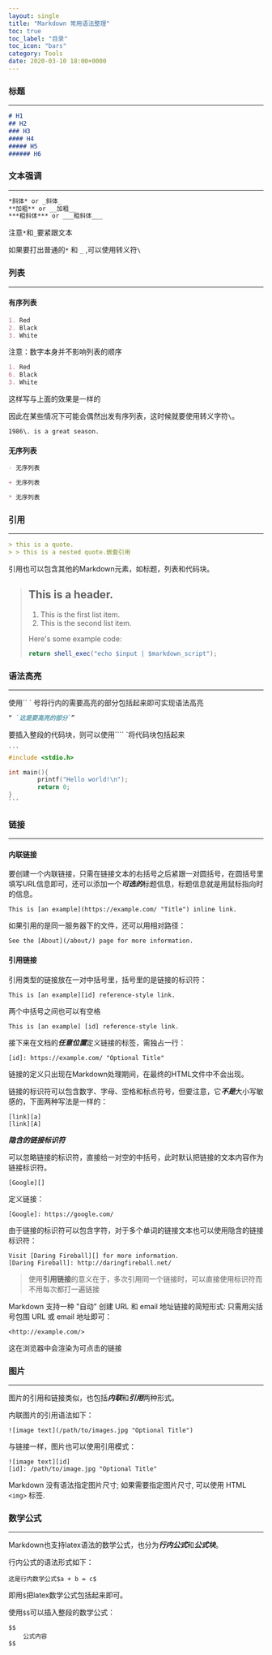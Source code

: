 ```yaml
---
layout: single
title: "Markdown 常用语法整理"
toc: true
toc_label: "目录"
toc_icon: "bars"
category: Tools
date: 2020-03-10 18:00+0000
---
```


### 标题

---

```markdown
# H1
## H2
### H3
#### H4
##### H5
###### H6
```



### 文本强调

---

```markdown
*斜体* or _斜体_
**加粗** or __加粗__
***粗斜体*** or ___粗斜体___
```

注意`*`和`_`要紧跟文本

如果要打出普通的`*` 和 `_` ,可以使用转义符`\`



### 列表

---

#### 有序列表

```markdown
1. Red
2. Black
3. White
```

注意：数字本身并不影响列表的顺序

```markdown
1. Red
6. Black
3. White
```

这样写与上面的效果是一样的

因此在某些情况下可能会偶然出发有序列表，这时候就要使用转义字符`\`。

`1986\. is a great season.`



#### 无序列表

```markdown
- 无序列表

+ 无序列表

* 无序列表

```



### 引用

---

```markdown
> this is a quote.
> > this is a nested quote.嵌套引用
```

引用也可以包含其他的Markdown元素，如标题，列表和代码块。

> ## This is a header.
>
> 1.   This is the first list item.
> 2.   This is the second list item.
>
> Here's some example code:
>
> ```    typescript
> return shell_exec("echo $input | $markdown_script");
> ```



### 语法高亮

---

使用`` `  号将行内的需要高亮的部分包括起来即可实现语法高亮

```markdown
“ `这是要高亮的部分`”
```

要插入整段的代码块，则可以使用```` `将代码块包括起来

```c
​```
#include <stdio.h>

int main(){
		printf("Hello world!\n");
		return 0;
}
​```
```



### 链接

---

#### 内联链接

要创建一个内联链接，只需在链接文本的右括号之后紧跟一对圆括号，在圆括号里填写URL信息即可，还可以添加一个***可选的***标题信息，标题信息就是用鼠标指向时的信息。

```
This is [an example](https://example.com/ "Title") inline link.
```

如果引用的是同一服务器下的文件，还可以用相对路径：

```
See the [About](/about/) page for more information.
```



#### 引用链接

引用类型的链接放在一对中括号里，括号里的是链接的标识符：

```
This is [an example][id] reference-style link.
```

两个中括号之间也可以有空格

```
This is [an example] [id] reference-style link.
```

接下来在文档的***任意位置***定义链接的标签，需独占一行：

```
[id]: https://example.com/ "Optional Title"
```

链接的定义只出现在Markdown处理期间，在最终的HTML文件中不会出现。

链接的标识符可以包含数字、字母、空格和标点符号，但要注意，它***不是***大小写敏感的，下面两种写法是一样的：

```
[link][a]
[link][A]
```

***隐含的链接标识符***

可以忽略链接的标识符，直接给一对空的中括号，此时默认把链接的文本内容作为链接标识符。

```
[Google][]
```

定义链接：

```
[Google]: https://google.com/
```

由于链接的标识符可以包含字符，对于多个单词的链接文本也可以使用隐含的链接标识符：

```
Visit [Daring Fireball][] for more information.
[Daring Fireball]: http://daringfireball.net/
```



> 使用**引用链接**的意义在于，多次引用同一个链接时，可以直接使用标识符而不用每次都打一遍链接

Markdown 支持一种 "自动" 创建 URL 和 email 地址链接的简短形式: 只需用尖括号包围 URL 或 email 地址即可：

```
<http://example.com/>
```

这在浏览器中会渲染为可点击的链接



### 图片

---

图片的引用和链接类似，也包括***内联***和***引用***两种形式。

内联图片的引用语法如下：

```
![image text](/path/to/images.jpg "Optional Title")
```

与链接一样，图片也可以使用引用模式：

```
![image text][id]
[id]: /path/to/image.jpg "Optional Title"
```

Markdown 没有语法指定图片尺寸; 如果需要指定图片尺寸, 可以使用 HTML `<img>` 标签.



### 数学公式

---

Markdown也支持latex语法的数学公式，也分为***行内公式***和***公式块***。

行内公式的语法形式如下：

```
这是行内数学公式$a + b = c$
```

即用`$`把latex数学公式包括起来即可。

使用`$$`可以插入整段的数学公式：

```
$$
	公式内容
$$
```

